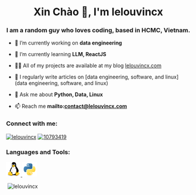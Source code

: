 <h1 align="center">Xin Chào 👋, I'm lelouvincx</h1>
<h3 align="center">I am a random guy who loves coding, based in HCMC, Vietnam.</h3>

- 🔭 I’m currently working on **data engineering**

- 🌱 I’m currently learning **LLM, ReactJS**

- 👨‍💻 All of my projects are available at my blog [lelouvincx.com](lelouvincx.com)

- 📝 I regularly write articles on [data engineering, software, and linux](data engineering, software, and linux)

- 💬 Ask me about **Python, Data, Linux**

- 📫 Reach me **mailto:contact@lelouvincx.com**

<h3 align="left">Connect with me:</h3>
<p align="left">
<a href="https://linkedin.com/in/lelouvincx" target="blank"><img align="center" src="https://raw.githubusercontent.com/rahuldkjain/github-profile-readme-generator/master/src/images/icons/Social/linked-in-alt.svg" alt="lelouvincx" height="30" width="40" /></a>
<a href="https://stackoverflow.com/users/10793419" target="blank"><img align="center" src="https://raw.githubusercontent.com/rahuldkjain/github-profile-readme-generator/master/src/images/icons/Social/stack-overflow.svg" alt="10793419" height="30" width="40" /></a>
</p>

<h3 align="left">Languages and Tools:</h3>
<p align="left"> <a href="https://www.linux.org/" target="_blank" rel="noreferrer"> <img src="https://raw.githubusercontent.com/devicons/devicon/master/icons/linux/linux-original.svg" alt="linux" width="40" height="40"/> </a> <a href="https://www.python.org" target="_blank" rel="noreferrer"> <img src="https://raw.githubusercontent.com/devicons/devicon/master/icons/python/python-original.svg" alt="python" width="40" height="40"/> </a> </p>

<p>&nbsp;<img align="center" src="https://github-readme-stats.vercel.app/api?username=lelouvincx&show_icons=true&locale=en" alt="lelouvincx" /></p>
